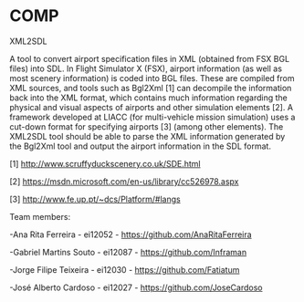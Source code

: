 # COMP
XML2SDL

A tool to convert airport specification files in XML (obtained from FSX BGL files) into
SDL. In Flight Simulator X (FSX), airport information (as well as most scenery
information) is coded into BGL files. These are compiled from XML sources, and tools
such as Bgl2Xml [1] can decompile the information back into the XML format, which
contains much information regarding the physical and visual aspects of airports and other
simulation elements [2].
A framework developed at LIACC (for multi-vehicle mission simulation) uses a cut-down
format for specifying airports [3] (among other elements). The XML2SDL tool should be
able to parse the XML information generated by the Bgl2Xml tool and output the airport
information in the SDL format.

[1] http://www.scruffyduckscenery.co.uk/SDE.html

[2] https://msdn.microsoft.com/en-us/library/cc526978.aspx

[3] http://www.fe.up.pt/~dcs/Platform/#langs



Team members:

-Ana Rita Ferreira - ei12052 - https://github.com/AnaRitaFerreira

-Gabriel Martins Souto - ei12087 - https://github.com/Inframan

-Jorge Filipe Teixeira - ei12030 - https://github.com/Fatiatum

-José Alberto Cardoso - ei12027 - https://github.com/JoseCardoso
